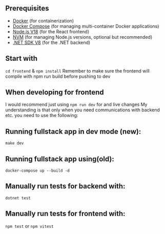 ## Prerequisites

- [Docker](https://docs.docker.com/get-docker/) (for containerization)
- [Docker Compose](https://docs.docker.com/compose/install/) (for managing multi-container Docker applications)
- [Node.js V18](https://nodejs.org/en/download/) (for the React frontend)
- [NVM](https://github.com/nvm-sh/nvm) (for managing Node.js versions, optional but recommended)
- [.NET SDK V8](https://dotnet.microsoft.com/download) (for the .NET backend)

## Start with

`cd frontend` & `npm install`
Remember to make sure the frontend will compile with npm run build before pushing to dev

## When developing for frontend

I would recommend just using `npm run dev` for and live changes
My understanding is that only when you need communications with backend etc. you need to use the following:

## Running fullstack app in dev mode (new):

`make dev`

## Running fullstack app using(old):

`docker-compose up --build -d`

## Manually run tests for backend with:

`dotnet test`

## Manually run tests for frontend with:

`npm test` or `npm vitest`
